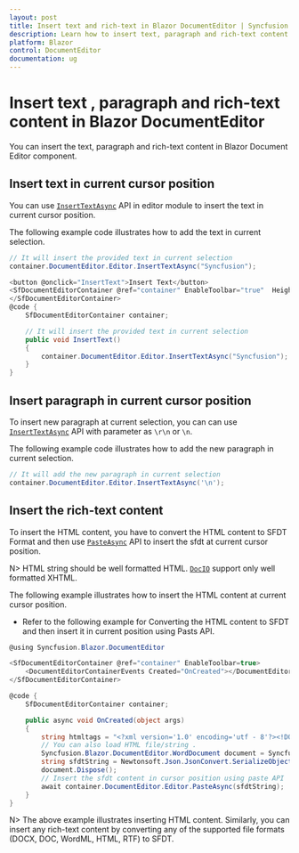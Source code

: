 ```yaml
---
layout: post
title: Insert text and rich-text in Blazor DocumentEditor | Syncfusion
description: Learn how to insert text, paragraph and rich-text content in Blazor Document Editor component and much more.
platform: Blazor
control: DocumentEditor
documentation: ug
---
```


# Insert text , paragraph and rich-text content in Blazor DocumentEditor

You can insert the text, paragraph and rich-text content in Blazor Document Editor component.

## Insert text in current cursor position

You can use [`InsertTextAsync`](https://help.syncfusion.com/cr/blazor/Syncfusion.Blazor.DocumentEditor.EditorModule.html#Syncfusion_Blazor_DocumentEditor_EditorModule_InsertTextAsync_System_String_) API in editor module to insert the text in current cursor position.

The following example code illustrates how to add the text in current selection.

```csharp
// It will insert the provided text in current selection
container.DocumentEditor.Editor.InsertTextAsync("Syncfusion");

<button @onclick="InsertText">Insert Text</button>
<SfDocumentEditorContainer @ref="container" EnableToolbar="true"  Height="590px" >
</SfDocumentEditorContainer>
@code {
    SfDocumentEditorContainer container;

    // It will insert the provided text in current selection
    public void InsertText()
    {
        container.DocumentEditor.Editor.InsertTextAsync("Syncfusion");
    }
}
```

## Insert paragraph in current cursor position

To insert new paragraph at current selection, you can can use [`InsertTextAsync`](https://help.syncfusion.com/cr/blazor/Syncfusion.Blazor.DocumentEditor.EditorModule.html#Syncfusion_Blazor_DocumentEditor_EditorModule_InsertTextAsync_System_String_) API with parameter as `\r\n` or `\n`.

The following example code illustrates how to add the new paragraph in current selection.

```csharp
// It will add the new paragraph in current selection
container.DocumentEditor.Editor.InsertTextAsync('\n');
```

## Insert the rich-text content

To insert the HTML content, you have to convert the HTML content to SFDT Format and then use [`PasteAsync`](https://help.syncfusion.com/cr/blazor/Syncfusion.Blazor.DocumentEditor.EditorModule.html#Syncfusion_Blazor_DocumentEditor_EditorModule_PasteAsync_System_String_System_Nullable_Syncfusion_Blazor_DocumentEditor_PasteOptions__) API to insert the sfdt at current cursor position.

N> HTML string should be well formatted HTML. [`DocIO`](https://help.syncfusion.com/file-formats/docio/html) support only well formatted XHTML.  

The following example illustrates how to insert the HTML content at current cursor position.

* Refer to the following example for Converting the HTML content to SFDT and then insert it in current position using Pasts API.

```csharp
@using Syncfusion.Blazor.DocumentEditor

<SfDocumentEditorContainer @ref="container" EnableToolbar=true>
    <DocumentEditorContainerEvents Created="OnCreated"></DocumentEditorContainerEvents>
</SfDocumentEditorContainer>

@code {
    SfDocumentEditorContainer container;

    public async void OnCreated(object args)
    {
        string htmltags = "<?xml version='1.0' encoding='utf - 8'?><!DOCTYPE html PUBLIC '-//W3C//DTD XHTML 1.0 Strict//EN''http://www.w3.org/TR/xhtml1/DTD/xhtml1-strict.dtd'><html xmlns ='http://www.w3.org/1999/xhtml' xml:lang='en' lang ='en'><body><h1>The img element</h1><img src='https://www.w3schools.com/images/lamp.jpg' alt ='Lamp Image' width='500' height='600'/></body></html>";
        // You can also load HTML file/string .
        Syncfusion.Blazor.DocumentEditor.WordDocument document = Syncfusion.Blazor.DocumentEditor.WordDocument.LoadString(htmltags, ImportFormatType.Html); // Convert the HTML to SFDT format.
        string sfdtString = Newtonsoft.Json.JsonConvert.SerializeObject(document);
        document.Dispose();
        // Insert the sfdt content in cursor position using paste API
        await container.DocumentEditor.Editor.PasteAsync(sfdtString);
    }
}
```

N> The above example illustrates inserting HTML content. Similarly, you can insert any rich-text content by converting any of the supported file formats (DOCX, DOC, WordML, HTML, RTF) to SFDT.